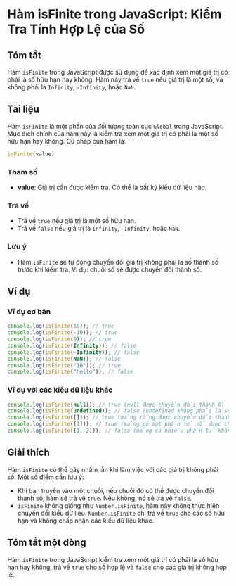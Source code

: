 <!--
Meta Description: # Hàm isFinite trong JavaScript: Kiểm Tra Tính Hợp Lệ của Số ## Tóm tắt Hàm `isFinite` trong JavaScript được sử dụng để xác định xem một giá trị có ph...
Meta Keywords: isfinite, không, console, log, true
-->

# Hàm isFinite trong JavaScript: Kiểm Tra Tính Hợp Lệ của Số

## Tóm tắt
Hàm `isFinite` trong JavaScript được sử dụng để xác định xem một giá trị có phải là số hữu hạn hay không. Hàm này trả về `true` nếu giá trị là một số, và không phải là `Infinity`, `-Infinity`, hoặc `NaN`.

## Tài liệu
Hàm `isFinite` là một phần của đối tượng toàn cục `Global` trong JavaScript. Mục đích chính của hàm này là kiểm tra xem một giá trị có phải là một số hữu hạn hay không. Cú pháp của hàm là:

```javascript
isFinite(value)
```

### Tham số
- **value**: Giá trị cần được kiểm tra. Có thể là bất kỳ kiểu dữ liệu nào.

### Trả về
- Trả về `true` nếu giá trị là một số hữu hạn.
- Trả về `false` nếu giá trị là `Infinity`, `-Infinity`, hoặc `NaN`.

### Lưu ý
- Hàm `isFinite` sẽ tự động chuyển đổi giá trị không phải là số thành số trước khi kiểm tra. Ví dụ: chuỗi số sẽ được chuyển đổi thành số.

## Ví dụ
### Ví dụ cơ bản
```javascript
console.log(isFinite(10)); // true
console.log(isFinite(-10)); // true
console.log(isFinite(0)); // true
console.log(isFinite(Infinity)); // false
console.log(isFinite(-Infinity)); // false
console.log(isFinite(NaN)); // false
console.log(isFinite("10")); // true
console.log(isFinite("hello")); // false
```

### Ví dụ với các kiểu dữ liệu khác
```javascript
console.log(isFinite(null)); // true (null được chuyển đổi thành 0)
console.log(isFinite(undefined)); // false (undefined không phải là số)
console.log(isFinite([])); // true (mảng rỗng được chuyển đổi thành 0)
console.log(isFinite([1])); // true (mảng có một phần tử số được chuyển đổi thành 1)
console.log(isFinite([1, 2])); // false (mảng có nhiều phần tử không thể chuyển đổi thành số)
```

## Giải thích
Hàm `isFinite` có thể gây nhầm lẫn khi làm việc với các giá trị không phải số. Một số điểm cần lưu ý:
- Khi bạn truyền vào một chuỗi, nếu chuỗi đó có thể được chuyển đổi thành số, hàm sẽ trả về `true`. Nếu không, nó sẽ trả về `false`.
- `isFinite` không giống như `Number.isFinite`, hàm này không thực hiện chuyển đổi kiểu dữ liệu. `Number.isFinite` chỉ trả về `true` cho các số hữu hạn và không chấp nhận các kiểu dữ liệu khác.

## Tóm tắt một dòng
Hàm `isFinite` trong JavaScript kiểm tra xem một giá trị có phải là số hữu hạn hay không, trả về `true` cho số hợp lệ và `false` cho các giá trị không hợp lệ.